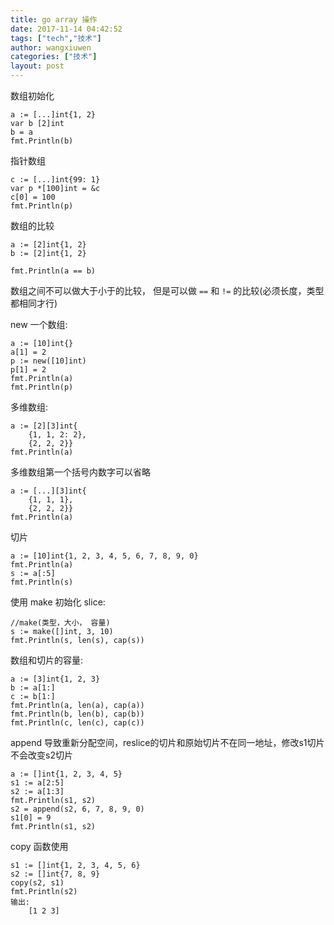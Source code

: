 ```yaml
---
title: go array 操作
date: 2017-11-14 04:42:52
tags: ["tech","技术"]
author: wangxiuwen
categories: ["技术"]
layout: post
---
```


数组初始化

	a := [...]int{1, 2}
	var b [2]int
	b = a
	fmt.Println(b)

指针数组

	c := [...]int{99: 1}
	var p *[100]int = &c
	c[0] = 100
	fmt.Println(p)
	
数组的比较

	a := [2]int{1, 2}
	b := [2]int{1, 2}

	fmt.Println(a == b)
	
	
数组之间不可以做大于小于的比较， 但是可以做 `==` 和 `!=`	的比较(必须长度，类型都相同才行)


new 一个数组:

	a := [10]int{}
	a[1] = 2
	p := new([10]int)
	p[1] = 2
	fmt.Println(a)
	fmt.Println(p)
	
多维数组:

	a := [2][3]int{
		{1, 1, 2: 2},
		{2, 2, 2}}
	fmt.Println(a)
	
多维数组第一个括号内数字可以省略

  	a := [...][3]int{
  		{1, 1, 1},
  		{2, 2, 2}}
	fmt.Println(a)
	
切片

	a := [10]int{1, 2, 3, 4, 5, 6, 7, 8, 9, 0}
	fmt.Println(a)
	s := a[:5]
	fmt.Println(s)
	
使用 make 初始化 slice:	
	
	//make(类型，大小， 容量)
	s := make([]int, 3, 10)
	fmt.Println(s, len(s), cap(s))
	
数组和切片的容量:	
	
	a := [3]int{1, 2, 3}
	b := a[1:]
	c := b[1:]
	fmt.Println(a, len(a), cap(a))
	fmt.Println(b, len(b), cap(b))
	fmt.Println(c, len(c), cap(c))
	
append 导致重新分配空间，reslice的切片和原始切片不在同一地址，修改s1切片不会改变s2切片

	a := []int{1, 2, 3, 4, 5}
	s1 := a[2:5]
	s2 := a[1:3]
	fmt.Println(s1, s2)
	s2 = append(s2, 6, 7, 8, 9, 0)
	s1[0] = 9
	fmt.Println(s1, s2)
	
	
copy 函数使用

	s1 := []int{1, 2, 3, 4, 5, 6}
	s2 := []int{7, 8, 9}
	copy(s2, s1)
	fmt.Println(s2)
	输出:
		[1 2 3]